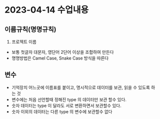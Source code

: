 # 2023-04-14 수업내용

## 이름규칙(명명규칙)
1. 프로젝트 이름
- 보통 첫글자 대문자, 영단어 2단어 이상을 조합하여 만든다
- 명명방법은 Camel Case, Snake Case 방식을 따른다

## 변수
- 기억장치 어느곳에 이름표를 붙이고, 명시적으로 데이터를 보관, 읽을 수 있도록 하는 것
- 변수에는 처음 선언할때 정해진 type 의 데이터만 보관 할수 있다.
- 숫자 데이터는 type 이 달라도 서로 변환하면서 보관할수 있다.
- 숫자 이외의 데이터는 다른 type 의 변수에 보관할수 없다